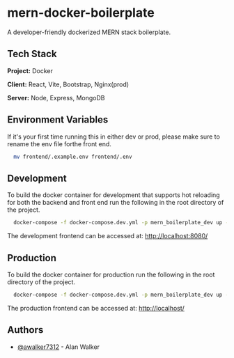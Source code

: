 
# mern-docker-boilerplate

A developer-friendly dockerized MERN stack boilerplate.


## Tech Stack
**Project:** Docker

**Client:** React, Vite, Bootstrap, Nginx(prod)

**Server:** Node, Express, MongoDB

## Environment Variables

If it's your first time running this in either dev or prod, please make sure to rename the env file forthe front end.

```bash
  mv frontend/.example.env frontend/.env
```

## Development

To build the docker container for development that supports hot reloading for both the backend and front end run the following in the root directory of the project.

```bash
  docker-compose -f docker-compose.dev.yml -p mern_boilerplate_dev up --build
```

The development frontend can be accessed at: <http://localhost:8080/>

## Production

To build the docker container for production run the following in the root directory of the project.

```bash
  docker-compose -f docker-compose.dev.yml -p mern_boilerplate_dev up --build
```

The production frontend can be accessed at: <http://localhost/>


## Authors

- [@awalker7312](https://www.github.com/awalker7312) - Alan Walker

